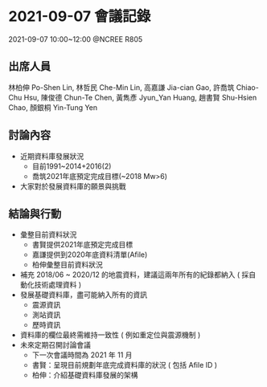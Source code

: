 # 2021-09-07 會議記錄

2021-09-07 10:00~12:00 @NCREE R805

## 出席人員

林柏伸 Po-Shen Lin, 
林哲民 Che-Min Lin, 
高嘉謙 Jia-cian Gao, 
許喬筑 Chiao-Chu Hsu, 
陳俊德 Chun-Te Chen, 
黃雋彥 Jyun_Yan Huang, 
趙書賢 Shu-Hsien Chao, 
顏銀桐 Yin-Tung Yen

## 討論內容

* 近期資料庫發展狀況
  * 目前1991~2014+2016(2)
  * 喬筑2021年底預定完成目標(~2018 Mw>6)
* 大家對於發展資料庫的願景與挑戰

## 結論與行動

* 彙整目前資料狀況
  * 書賢提供2021年底預定完成目標
  * 嘉謙提供到2020年底資料清單(Afile)
  * 柏伸彙整目前資料狀況
* 補充 2018/06 ~ 2020/12 的地震資料，建議這兩年所有的紀錄都納入 ( 採自動化技術處理資料 )
* 發展基礎資料庫，盡可能納入所有的資訊
  * 震源資訊
  * 測站資訊
  * 歷時資訊
* 資料庫的欄位最終需維持一致性 ( 例如重定位與震源機制 )
* 未來定期召開討論會議
  * 下一次會議時間為 2021 年 11 月 
  * 書賢：呈現目前規劃年底完成資料庫的狀況 ( 包括 Afile ID )
  * 柏伸：介紹基礎資料庫發展的架構


